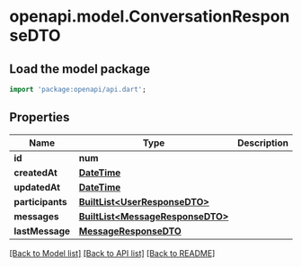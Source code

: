 # openapi.model.ConversationResponseDTO

## Load the model package
```dart
import 'package:openapi/api.dart';
```

## Properties
Name | Type | Description | Notes
------------ | ------------- | ------------- | -------------
**id** | **num** |  | 
**createdAt** | [**DateTime**](DateTime.md) |  | 
**updatedAt** | [**DateTime**](DateTime.md) |  | 
**participants** | [**BuiltList&lt;UserResponseDTO&gt;**](UserResponseDTO.md) |  | 
**messages** | [**BuiltList&lt;MessageResponseDTO&gt;**](MessageResponseDTO.md) |  | 
**lastMessage** | [**MessageResponseDTO**](MessageResponseDTO.md) |  | 

[[Back to Model list]](../README.md#documentation-for-models) [[Back to API list]](../README.md#documentation-for-api-endpoints) [[Back to README]](../README.md)


